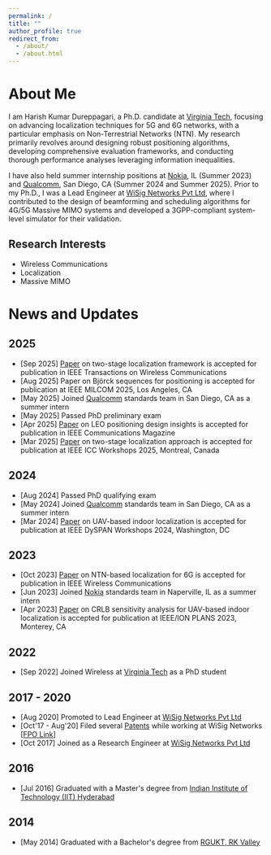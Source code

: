 ```yaml
---
permalink: /
title: ""
author_profile: true
redirect_from: 
  - /about/
  - /about.html
---
```

About Me
=
I am Harish Kumar Dureppagari, a Ph.D. candidate at <a href="https://www.vt.edu/">Virginia Tech</a>, focusing on advancing localization techniques for 5G and 6G networks, with a particular emphasis on Non-Terrestrial Networks (NTN). My research primarily revolves around designing robust positioning algorithms, developing comprehensive evaluation frameworks, and conducting thorough performance analyses leveraging information inequalities. 

I have also held summer internship positions at <a href="https://www.nokia.com/">Nokia</a>, IL (Summer 2023) and <a href="https://www.qualcomm.com/">Qualcomm</a>, San Diego, CA (Summer 2024 and Summer 2025). Prior to my Ph.D., I was a Lead Engineer at <a href="https://wisig.com/">WiSig Networks Pvt Ltd</a>, where I contributed to the design of beamforming and scheduling algorithms for 4G/5G Massive MIMO systems and developed a 3GPP-compliant system-level simulator for their validation.

<h2><strong>Research Interests</strong></h2>
<ul>
  <li> Wireless Communications </li>
  <li> Localization </li>
  <li> Massive MIMO </li>
</ul>

News and Updates
=
<h2><strong>2025</strong></h2>
<ul>
  <li> [Sep 2025] <a href="https://arxiv.org/abs/2502.19354v1">Paper</a> on two-stage localization framework is accepted for publication in IEEE Transactions on Wireless Communications </li>
  <li> [Aug 2025] Paper on Björck sequences for positioning is accepted for publication at IEEE MILCOM 2025, Los Angeles, CA </li>
  <li> [May 2025] Joined <a href="https://www.qualcomm.com/">Qualcomm</a> standards team in San Diego, CA as a summer intern </li>
  <li> [May 2025] Passed PhD preliminary exam </li>
  <li> [Apr 2025] <a href="https://ieeexplore.ieee.org/document/11049853">Paper</a> on LEO positioning design insights is accepted for publication in IEEE Communications Magazine </li>
  <li> [Mar 2025] <a href="https://ieeexplore.ieee.org/abstract/document/11162181">Paper</a> on two-stage localization approach is accepted for publication at IEEE ICC Workshops 2025, Montreal, Canada </li>
</ul>

<h2><strong>2024</strong></h2>
<ul>
  <li> [Aug 2024] Passed PhD qualifying exam </li>
  <li> [May 2024] Joined <a href="https://www.qualcomm.com/">Qualcomm</a> standards team in San Diego, CA as a summer intern </li>
  <li> [Mar 2024] <a href="https://ieeexplore.ieee.org/document/10632801">Paper</a> on UAV-based indoor localization is accepted for publication at IEEE DySPAN Workshops 2024, Washington, DC </li>
</ul>

<h2><strong>2023</strong></h2>
<ul>
  <li> [Oct 2023] <a href="https://ieeexplore.ieee.org/document/10355106">Paper</a> on NTN-based localization for 6G is accepted for publication in IEEE Wireless Communications </li>
  <li> [Jun 2023] Joined <a href="https://www.nokia.com/">Nokia</a> standards team in Naperville, IL as a summer intern </li>
  <li> [Apr 2023] <a href="https://ieeexplore.ieee.org/document/10139944">Paper</a> on CRLB sensitivity analysis for UAV-based indoor localization is accepted for publication at IEEE/ION PLANS 2023, Monterey, CA </li>
</ul>

<h2><strong>2022</strong></h2>
<ul>
  <li> [Sep 2022] Joined Wireless at <a href="https://www.vt.edu/">Virginia Tech</a> as a PhD student</li>
</ul>

<h2><strong>2017 - 2020</strong></h2>
<ul>
  <li> [Aug 2020] Promoted to Lead Engineer at <a href="https://wisig.com/">WiSig Networks Pvt Ltd</a> </li>
  <li> [Oct'17 - Aug'20] Filed several <a href="https://patents.google.com/?q=WiSig+Networks&inventor=Harish+Kumar+Dureppagari&oq=inventor:(Harish+Kumar+Dureppagari)">Patents</a> while working at WiSig Networks [<a href="https://www.freepatentsonline.com/result.html?sort=relevance&srch=top&query_txt=Harish+Kumar+Dureppagari%2C+WiSig+Networks&submit=&patents_us=on">FPO Link</a>]</li>
  <li> [Oct 2017] Joined as a Research Engineer at <a href="https://wisig.com/">WiSig Networks Pvt Ltd</a> </li>
</ul>

<h2><strong>2016</strong></h2>
<ul>
  <li> [Jul 2016] Graduated with a Master's degree from <a href="https://www.iith.ac.in/">Indian Institute of Technology (IIT) Hyderabad</a> </li>
</ul>

<h2><strong>2014</strong></h2>
<ul>
  <li> [May 2014] Graduated with a Bachelor's degree from <a href="https://rguktrkv.ac.in/">RGUKT, RK Valley</a> </li>
</ul>